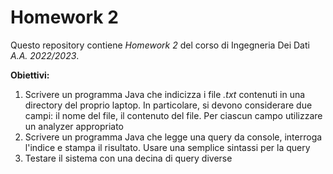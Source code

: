 # Homework 2

Questo repository contiene *Homework 2* del corso di Ingegneria Dei Dati *A.A. 2022/2023*.

**Obiettivi:**
1. Scrivere un programma Java che indicizza i file *.txt* contenuti in una directory del proprio laptop. In particolare, si devono considerare due campi: il nome del file, il contenuto del file. Per ciascun campo utilizzare un analyzer appropriato
2. Scrivere un programma Java che legge una query da console, interroga l'indice e stampa il risultato. Usare una semplice sintassi per la query
3. Testare il sistema con una decina di query diverse

